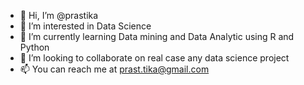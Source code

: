 - 👋 Hi, I’m @prastika
- 👀 I’m interested in Data Science
- 🌱 I’m currently learning Data mining and Data Analytic using R and Python
- 💞️ I’m looking to collaborate on real case any data science project
- 📫 You can reach me at prast.tika@gmail.com

<!---
prastika/prastika is a ✨ special ✨ repository because its `README.md` (this file) appears on your GitHub profile.
You can click the Preview link to take a look at your changes.
--->
